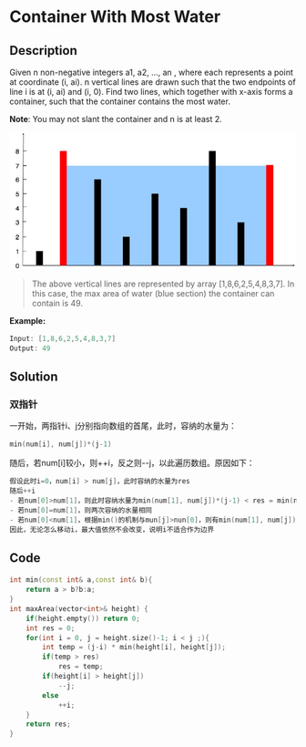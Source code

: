 # Container With Most Water

## Description
Given n non-negative integers a1, a2, ..., an , where each represents a point at coordinate (i, ai). n vertical lines are drawn such that the two endpoints of line i is at (i, ai) and (i, 0). Find two lines, which together with x-axis forms a container, such that the container contains the most water.

**Note**: You may not slant the container and n is at least 2.

![avatar](./images/question_11.jpg)
>The above vertical lines are represented by array [1,8,6,2,5,4,8,3,7]. In this case, the max area of water (blue section) the container can contain is 49.
 
**Example:**
```C++
Input: [1,8,6,2,5,4,8,3,7]
Output: 49
```
## Solution

### 双指针
一开始，两指针i、j分别指向数组的首尾，此时，容纳的水量为：
```c++
min(num[i], num[j])*(j-1)
```
随后，若num[i]较小，则++i，反之则--j，以此遍历数组。原因如下：
```c++
假设此时i=0，num[i] > num[j]，此时容纳的水量为res
随后++i
- 若num[0]>num[1]，则此时容纳水量为min(num[1], num[j])*(j-1) < res = min(num[0], num[j])*(j-0)
- 若num[0]=num[1]，则两次容纳的水量相同
- 若num[0]<num[1]，根据min()的机制与mun[j]>nun[0]，则有min(num[1], num[j]) <= min(num[0], num[j])，当且仅当num[1]<num[j]时min(num[1], num[j]) < min(num[0], num[j])，且(j-0)>(j-1)
因此，无论怎么移动i，最大值依然不会改变，说明i不适合作为边界
```

## Code
```c++
int min(const int& a,const int& b){
    return a > b?b:a;
}
int maxArea(vector<int>& height) {
    if(height.empty()) return 0;
    int res = 0;
    for(int i = 0, j = height.size()-1; i < j ;){
        int temp = (j-i) * min(height[i], height[j]);
        if(temp > res)
            res = temp;
        if(height[i] > height[j])
            --j;
        else
            ++i;
    }
    return res;
}
```